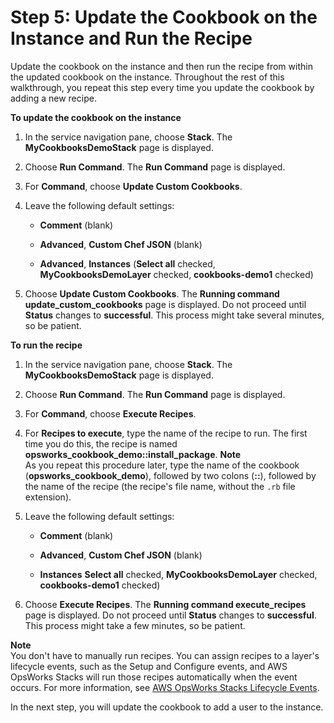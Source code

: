 # Step 5: Update the Cookbook on the Instance and Run the Recipe<a name="gettingstarted-cookbooks-copy-cookbook"></a>

Update the cookbook on the instance and then run the recipe from within the updated cookbook on the instance\. Throughout the rest of this walkthrough, you repeat this step every time you update the cookbook by adding a new recipe\.

**To update the cookbook on the instance**

1. In the service navigation pane, choose **Stack**\. The **MyCookbooksDemoStack** page is displayed\.

1. Choose **Run Command**\. The **Run Command** page is displayed\.

1. For **Command**, choose **Update Custom Cookbooks**\.

1. Leave the following default settings:

   + **Comment** \(blank\)

   + **Advanced**, **Custom Chef JSON** \(blank\)

   + **Advanced**, **Instances** \(**Select all** checked, **MyCookbooksDemoLayer** checked, **cookbooks\-demo1** checked\)

1. Choose **Update Custom Cookbooks**\. The **Running command update\_custom\_cookbooks** page is displayed\. Do not proceed until **Status** changes to **successful**\. This process might take several minutes, so be patient\.

**To run the recipe**

1. In the service navigation pane, choose **Stack**\. The **MyCookbooksDemoStack** page is displayed\.

1. Choose **Run Command**\. The **Run Command** page is displayed\.

1. For **Command**, choose **Execute Recipes**\.

1. For **Recipes to execute**, type the name of the recipe to run\. The first time you do this, the recipe is named **opsworks\_cookbook\_demo::install\_package**\.
**Note**  
As you repeat this procedure later, type the name of the cookbook \(**opsworks\_cookbook\_demo**\), followed by two colons \(**::**\), followed by the name of the recipe \(the recipe's file name, without the `.rb` file extension\)\.

1. Leave the following default settings:

   + **Comment** \(blank\)

   + **Advanced**, **Custom Chef JSON** \(blank\)

   + **Instances** **Select all** checked, **MyCookbooksDemoLayer** checked, **cookbooks\-demo1** checked\)

1. Choose **Execute Recipes**\. The **Running command execute\_recipes** page is displayed\. Do not proceed until **Status** changes to **successful**\. This process might take a few minutes, so be patient\.

**Note**  
You don't have to manually run recipes\. You can assign recipes to a layer's lifecycle events, such as the Setup and Configure events, and AWS OpsWorks Stacks will run those recipes automatically when the event occurs\. For more information, see [AWS OpsWorks Stacks Lifecycle Events](workingcookbook-events.md)\.

In the next step, you will update the cookbook to add a user to the instance\.